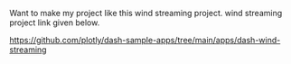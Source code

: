 Want to make my project like this wind streaming project. wind streaming project link given below.

https://github.com/plotly/dash-sample-apps/tree/main/apps/dash-wind-streaming
